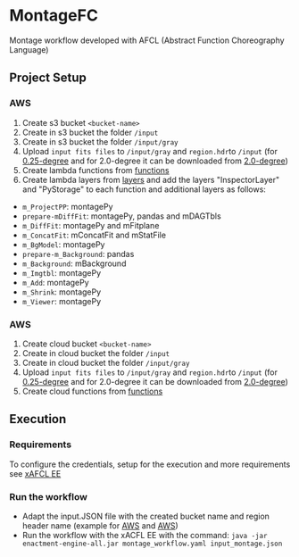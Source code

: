 # MontageFC
Montage workflow developed with AFCL (Abstract Function Choreography Language)

## Project Setup
### AWS
1. Create s3 bucket ```<bucket-name>```
2. Create in s3 bucket the folder ```/input```
3. Create in s3 bucket the folder ```/input/gray```
4. Upload ```input fits files``` to ```/input/gray``` and ```region.hdr```to ```/input``` (for [0.25-degree](https://github.com/AFCLWorkflows/MontageFC/tree/main/Input%20Files%200.25 "Input 0.25") and for 2.0-degree it can be downloaded from [2.0-degree](https://github.com/hyperflow-wms/montage2-workflow "Input 2.0"))
5. Create lambda functions from [functions](https://github.com/AFCLWorkflows/MontageFC/tree/main/Functions/AWS "Lambda Functions")
6. Create lambda layers from [layers](https://github.com/AFCLWorkflows/MontageFC/tree/main/AWS%20Layers "Lambda Layers") and add the layers "InspectorLayer" and "PyStorage" to each function and additional layers as follows:
* ```m_ProjectPP```: montagePy
* ```prepare-mDiffFit```: montagePy, pandas and mDAGTbls
* ```m_DiffFit```: montagePy and mFitplane
* ```m_ConcatFit```: mConcatFit and mStatFile
* ```m_BgModel```: montagePy
* ```prepare-m_Background```: pandas
* ```m_Background```: mBackground
* ```m_Imgtbl```: montagePy
* ```m_Add```: montagePy
* ```m_Shrink```: montagePy
* ```m_Viewer```: montagePy

### AWS
1. Create cloud bucket ```<bucket-name>```
2. Create in cloud bucket the folder ```/input```
3. Create in cloud bucket the folder ```/input/gray```
4. Upload ```input fits files``` to ```/input/gray``` and ```region.hdr```to ```/input``` (for [0.25-degree](https://github.com/AFCLWorkflows/MontageFC/tree/main/Input%20Files%200.25 "Input 0.25") and for 2.0-degree it can be downloaded from [2.0-degree](https://github.com/hyperflow-wms/montage2-workflow "Input 2.0"))
5. Create cloud functions from [functions](https://github.com/AFCLWorkflows/MontageFC/tree/main/Functions/GCP "Google Cloud Functions Functions")

## Execution
### Requirements
To configure the credentials, setup for the execution and more requirements see [xAFCL EE](https://github.com/sashkoristov/enactmentengine) 

### Run the workflow
* Adapt the input.JSON file with the created bucket name and region header name (example for [AWS](https://github.com/AFCLWorkflows/MontageFC/blob/main/input_montage_aws.json "Input JSON AWS") and [AWS](https://github.com/AFCLWorkflows/MontageFC/blob/main/input_montage_gcp.json "Input JSON GCP"))
* Run the workflow with the xACFL EE with the command: ```java -jar enactment-engine-all.jar montage_workflow.yaml input_montage.json``` 
